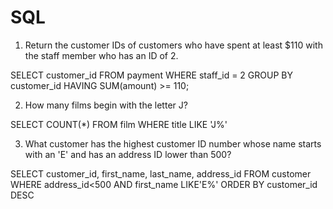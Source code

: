 # SQL

1. Return the customer IDs of customers who have spent at least $110 with the staff member who has an ID of 2.

SELECT customer_id
FROM payment
WHERE staff_id = 2
GROUP BY customer_id
HAVING SUM(amount) >= 110;


2. How many films begin with the letter J?

SELECT COUNT(*)
FROM film
WHERE title LIKE 'J%'


3. What customer has the highest customer ID number whose name starts with an 'E' and has an address ID lower than 500?

SELECT customer_id, first_name, last_name, address_id
FROM customer
WHERE address_id<500 AND first_name LIKE'E%'
ORDER BY customer_id DESC


